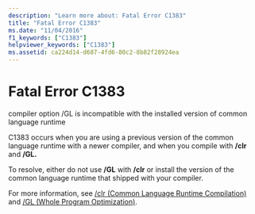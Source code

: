 ```yaml
---
description: "Learn more about: Fatal Error C1383"
title: "Fatal Error C1383"
ms.date: "11/04/2016"
f1_keywords: ["C1383"]
helpviewer_keywords: ["C1383"]
ms.assetid: ca224d14-d687-4fd6-80c2-8b82f28924ea
---
```

# Fatal Error C1383

compiler option /GL is incompatible with the installed version of common language runtime

C1383 occurs when you are using a previous version of the common language runtime with a newer compiler, and when you compile with **/clr** and **/GL.**

To resolve, either do not use **/GL** with **/clr** or install the version of the common language runtime that shipped with your compiler.

For more information, see [/clr (Common Language Runtime Compilation)](../../build/reference/clr-common-language-runtime-compilation.md) and [/GL (Whole Program Optimization)](../../build/reference/gl-whole-program-optimization.md).
